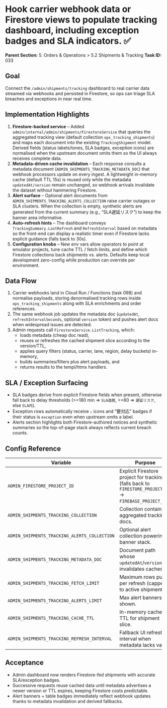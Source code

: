# Hook carrier webhook data or Firestore views to populate tracking dashboard, including exception badges and SLA indicators. ✅

**Parent Section:** 5. Orders & Operations > 5.2 Shipments & Tracking
**Task ID:** 033

## Goal
Connect the `/admin/shipments/tracking` dashboard to real carrier data streamed via webhooks and persisted in Firestore, so ops can triage SLA breaches and exceptions in near real time.

## Implementation Highlights
1. **Firestore-backed service** – Added `admin/internal/admin/shipments/FirestoreService` that queries the aggregated tracking view (default collection `ops_tracking_shipments`) and maps each document into the existing `TrackingShipment` model. Derived fields (status labels/tones, SLA badges, exception icons) are normalised when the upstream document omits them so the UI always receives complete data.
2. **Metadata-driven cache invalidation** – Each response consults a metadata document (`ADMIN_SHIPMENTS_TRACKING_METADATA_DOC`) that webhook processors update on every ingest. A lightweight in-memory cache (default TTL 15s) is reused only while the metadata `updatedAt/version` remain unchanged, so webhook arrivals invalidate the dataset without hammering Firestore.
3. **Alert surface** – Optional alert documents from `ADMIN_SHIPMENTS_TRACKING_ALERTS_COLLECTION` raise carrier outages or SLA clusters. When the collection is empty, synthetic alerts are generated from the current summary (e.g., “SLA遅延リスク”) to keep the banner area informative.
4. **Auto-refresh hints** – The dashboard conveys `TrackingSummary.LastRefresh` and `RefreshInterval` based on metadata so the front-end can display a realistic timer even if Firestore lacks explicit guidance (falls back to 30s).
5. **Configuration knobs** – New env vars allow operators to point at emulator projects, tune cache TTL / fetch limits, and define which Firestore collections back shipments vs. alerts. Defaults keep local development zero-config while production can override per environment.

## Data Flow
1. Carrier webhooks land in Cloud Run / Functions (task 098) and normalise payloads, storing denormalised tracking rows inside `ops_tracking_shipments` along with SLA enrichments and order references.
2. The same webhook job updates the metadata doc (`updatedAt`, `refreshIntervalSeconds`, optional `version` token) and pushes alert docs when widespread issues are detected.
3. Admin requests call `FirestoreService.ListTracking`, which:
   - loads metadata (cheap doc read),
   - reuses or refreshes the cached shipment slice according to the version/TTL,
   - applies query filters (status, carrier, lane, region, delay buckets) in-memory,
   - builds summaries/filters plus alert payloads, and
   - returns results to the templ/htmx handlers.

## SLA / Exception Surfacing
- SLA badges derive from explicit Firestore fields when present, otherwise fall back to delay thresholds (>=180 min ⇒ `SLA逸脱`, >=60 ⇒ `遅延リスク`, else `SLA内`).
- Exception rows automatically receive `⚠️` icons and “要対応” badges if their status is `exception` even when upstream omits a label.
- Alerts section highlights both Firestore-authored notices and synthetic summaries so the top-of-page stack always reflects current breach counts.

## Config Reference

| Variable | Purpose | Default |
| --- | --- | --- |
| `ADMIN_FIRESTORE_PROJECT_ID` | Explicit Firestore project for tracking (falls back to `FIRESTORE_PROJECT_ID` → `FIREBASE_PROJECT_ID`). | `""` |
| `ADMIN_SHIPMENTS_TRACKING_COLLECTION` | Collection containing aggregated tracking docs. | `ops_tracking_shipments` |
| `ADMIN_SHIPMENTS_TRACKING_ALERTS_COLLECTION` | Optional alert collection powering banner stack. | `ops_tracking_alerts` |
| `ADMIN_SHIPMENTS_TRACKING_METADATA_DOC` | Document path whose `updatedAt`/`version` invalidates caches. | `""` |
| `ADMIN_SHIPMENTS_TRACKING_FETCH_LIMIT` | Maximum rows pulled per refresh (capped to active shipments). | `500` |
| `ADMIN_SHIPMENTS_TRACKING_ALERTS_LIMIT` | Max alert banners shown. | `5` |
| `ADMIN_SHIPMENTS_TRACKING_CACHE_TTL` | In-memory cache TTL for shipment slice. | `15s` |
| `ADMIN_SHIPMENTS_TRACKING_REFRESH_INTERVAL` | Fallback UI refresh interval when metadata lacks value. | `30s` |

## Acceptance
- Admin dashboard now renders Firestore-fed shipments with accurate SLA/exception badges.
- Successive requests reuse cached data until metadata advertises a newer version or TTL expires, keeping Firestore costs predictable.
- Alert banners + table badges immediately reflect webhook updates thanks to metadata invalidation and derived fallbacks.
